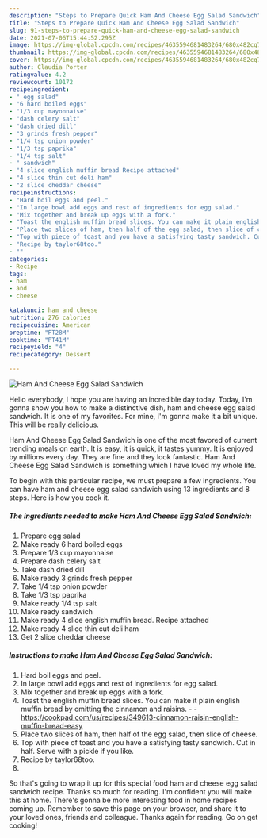 ```yaml
---
description: "Steps to Prepare Quick Ham And Cheese Egg Salad Sandwich"
title: "Steps to Prepare Quick Ham And Cheese Egg Salad Sandwich"
slug: 91-steps-to-prepare-quick-ham-and-cheese-egg-salad-sandwich
date: 2021-07-06T15:44:52.295Z
image: https://img-global.cpcdn.com/recipes/4635594681483264/680x482cq70/ham-and-cheese-egg-salad-sandwich-recipe-main-photo.jpg
thumbnail: https://img-global.cpcdn.com/recipes/4635594681483264/680x482cq70/ham-and-cheese-egg-salad-sandwich-recipe-main-photo.jpg
cover: https://img-global.cpcdn.com/recipes/4635594681483264/680x482cq70/ham-and-cheese-egg-salad-sandwich-recipe-main-photo.jpg
author: Claudia Porter
ratingvalue: 4.2
reviewcount: 10172
recipeingredient:
- " egg salad"
- "6 hard boiled eggs"
- "1/3 cup mayonnaise"
- "dash celery salt"
- "dash dried dill"
- "3 grinds fresh pepper"
- "1/4 tsp onion powder"
- "1/3 tsp paprika"
- "1/4 tsp salt"
- " sandwich"
- "4 slice english muffin bread Recipe attached"
- "4 slice thin cut deli ham"
- "2 slice cheddar cheese"
recipeinstructions:
- "Hard boil eggs and peel."
- "In large bowl add eggs and rest of ingredients for egg salad."
- "Mix together and break up eggs with a fork."
- "Toast the english muffin bread slices. You can make it plain english muffin bread by omitting the cinnamon and raisins.  https://cookpad.com/us/recipes/349613-cinnamon-raisin-english-muffin-bread-easy"
- "Place two slices of ham, then half of the egg salad, then slice of cheese."
- "Top with piece of toast and you have a satisfying tasty sandwich. Cut in half. Serve with a pickle if you like."
- "Recipe by taylor68too."
- ""
categories:
- Recipe
tags:
- ham
- and
- cheese

katakunci: ham and cheese 
nutrition: 276 calories
recipecuisine: American
preptime: "PT28M"
cooktime: "PT41M"
recipeyield: "4"
recipecategory: Dessert

---
```



![Ham And Cheese Egg Salad Sandwich](https://img-global.cpcdn.com/recipes/4635594681483264/680x482cq70/ham-and-cheese-egg-salad-sandwich-recipe-main-photo.jpg)

Hello everybody, I hope you are having an incredible day today. Today, I'm gonna show you how to make a distinctive dish, ham and cheese egg salad sandwich. It is one of my favorites. For mine, I'm gonna make it a bit unique. This will be really delicious.



Ham And Cheese Egg Salad Sandwich is one of the most favored of current trending meals on earth. It is easy, it is quick, it tastes yummy. It is enjoyed by millions every day. They are fine and they look fantastic. Ham And Cheese Egg Salad Sandwich is something which I have loved my whole life.


To begin with this particular recipe, we must prepare a few ingredients. You can have ham and cheese egg salad sandwich using 13 ingredients and 8 steps. Here is how you cook it.

<!--inarticleads1-->

##### The ingredients needed to make Ham And Cheese Egg Salad Sandwich:

1. Prepare  egg salad
1. Make ready 6 hard boiled eggs
1. Prepare 1/3 cup mayonnaise
1. Prepare dash celery salt
1. Take dash dried dill
1. Make ready 3 grinds fresh pepper
1. Take 1/4 tsp onion powder
1. Take 1/3 tsp paprika
1. Make ready 1/4 tsp salt
1. Make ready  sandwich
1. Make ready 4 slice english muffin bread. Recipe attached
1. Make ready 4 slice thin cut deli ham
1. Get 2 slice cheddar cheese




<!--inarticleads2-->

##### Instructions to make Ham And Cheese Egg Salad Sandwich:

1. Hard boil eggs and peel.
1. In large bowl add eggs and rest of ingredients for egg salad.
1. Mix together and break up eggs with a fork.
1. Toast the english muffin bread slices. You can make it plain english muffin bread by omitting the cinnamon and raisins. -  - https://cookpad.com/us/recipes/349613-cinnamon-raisin-english-muffin-bread-easy
1. Place two slices of ham, then half of the egg salad, then slice of cheese.
1. Top with piece of toast and you have a satisfying tasty sandwich. Cut in half. Serve with a pickle if you like.
1. Recipe by taylor68too.
1. 




So that's going to wrap it up for this special food ham and cheese egg salad sandwich recipe. Thanks so much for reading. I'm confident you will make this at home. There's gonna be more interesting food in home recipes coming up. Remember to save this page on your browser, and share it to your loved ones, friends and colleague. Thanks again for reading. Go on get cooking!
